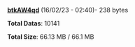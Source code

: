 [**btkAW4qd**](/data/btkAW4qd.txt) (16/02/23 - 02:40)- 238 bytes

**Total Datas**: 10141

**Total Size**: 66.13 MB / 66.1 MB
